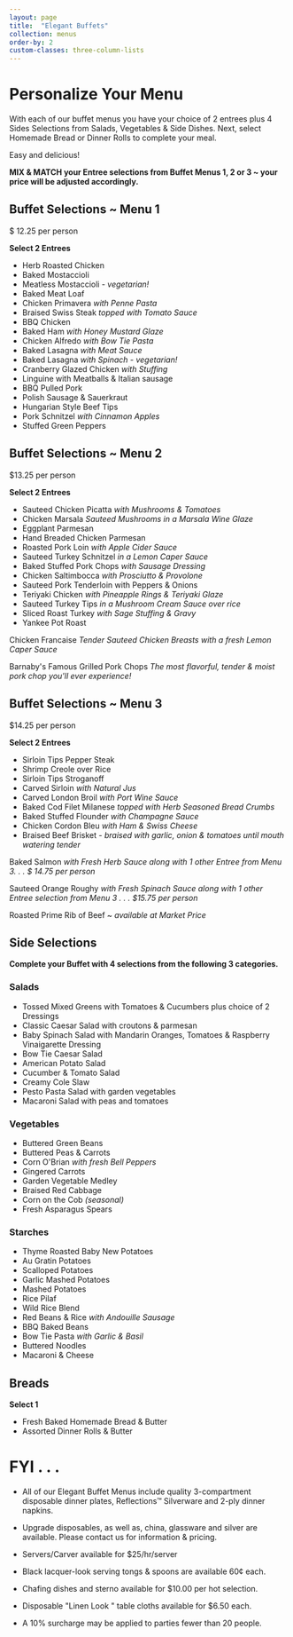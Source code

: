 ```yaml
---
layout: page
title:  "Elegant Buffets"
collection: menus
order-by: 2
custom-classes: three-column-lists
---
```


# Personalize Your Menu

With each of our buffet menus you have your choice of 2 entrees plus 4 Sides Selections from Salads, Vegetables & Side Dishes.  Next, select Homemade Bread or Dinner Rolls to complete your meal.

Easy and delicious!

**MIX & MATCH your Entree selections from Buffet Menus 1, 2 or 3 ~ your price will be adjusted accordingly.**

## Buffet Selections ~ Menu 1

$ 12.25 per person

**Select 2 Entrees**

- Herb Roasted Chicken
- Baked Mostaccioli
- Meatless Mostaccioli - *vegetarian!*
- Baked Meat Loaf
- Chicken Primavera *with Penne Pasta*
- Braised Swiss Steak *topped with Tomato Sauce*
- BBQ Chicken
- Baked Ham *with Honey Mustard Glaze*
- Chicken Alfredo *with Bow Tie Pasta*
- Baked Lasagna *with Meat Sauce*
- Baked Lasagna *with Spinach - vegetarian!*
- Cranberry Glazed Chicken *with Stuffing*
- Linguine with Meatballs & Italian sausage
- BBQ Pulled Pork
- Polish Sausage & Sauerkraut
- Hungarian Style Beef Tips
- Pork Schnitzel *with Cinnamon Apples*
- Stuffed Green Peppers


## Buffet Selections ~ Menu 2

$13.25 per person

**Select 2 Entrees**

- Sauteed Chicken Picatta *with Mushrooms & Tomatoes*
- Chicken Marsala *Sauteed Mushrooms in a Marsala Wine Glaze*
- Eggplant Parmesan
- Hand Breaded Chicken Parmesan
- Roasted Pork Loin *with Apple Cider Sauce*
- Sauteed Turkey Schnitzel *in a Lemon Caper Sauce*
- Baked Stuffed Pork Chops *with Sausage Dressing*
- Chicken Saltimbocca *with Prosciutto & Provolone*
- Sauteed Pork Tenderloin with Peppers & Onions
- Teriyaki Chicken *with Pineapple Rings & Teriyaki Glaze*
- Sauteed Turkey Tips *in a Mushroom Cream Sauce over rice*
- Sliced Roast Turkey *with Sage Stuffing & Gravy*
- Yankee Pot Roast

Chicken Francaise
*Tender Sauteed Chicken Breasts with a fresh Lemon Caper Sauce*

Barnaby's Famous Grilled Pork Chops
*The most flavorful, tender & moist pork chop you'll ever experience!*


## Buffet Selections ~ Menu 3

$14.25 per person

**Select 2 Entrees**


- Sirloin Tips Pepper Steak
- Shrimp Creole over Rice
- Sirloin Tips Stroganoff
- Carved Sirloin *with Natural Jus*
- Carved London Broil *with Port Wine Sauce*
- Baked Cod Filet Milanese *topped with Herb Seasoned Bread Crumbs*
- Baked Stuffed Flounder *with Champagne Sauce*
- Chicken Cordon Bleu *with Ham & Swiss Cheese*
- Braised Beef Brisket - *braised with garlic, onion & tomatoes until mouth watering tender*


Baked Salmon *with Fresh Herb Sauce
along with 1 other Entree from Menu 3. . . $ 14.75 per person*

Sauteed Orange Roughy *with Fresh Spinach Sauce
along with 1 other Entree selection from Menu 3 . . . $15.75 per person*

Roasted Prime Rib of Beef  ~  *available at Market Price*



## Side Selections

**Complete your Buffet with 4 selections from the following 3 categories.**



### Salads

- Tossed Mixed Greens
with Tomatoes & Cucumbers
plus choice of 2 Dressings
- Classic Caesar Salad
with croutons & parmesan
- Baby Spinach Salad
with Mandarin Oranges, Tomatoes
& Raspberry Vinaigarette Dressing
- Bow Tie Caesar Salad
- American Potato Salad
- Cucumber & Tomato Salad
- Creamy Cole Slaw
- Pesto Pasta Salad
with garden vegetables
- Macaroni Salad
with peas and tomatoes

### Vegetables

- Buttered Green Beans
- Buttered Peas & Carrots
- Corn O'Brian *with fresh Bell Peppers*
- Gingered Carrots
- Garden Vegetable Medley
- Braised Red Cabbage
- Corn on the Cob *(seasonal)*
- Fresh Asparagus Spears


### Starches

- Thyme Roasted Baby New Potatoes
- Au Gratin Potatoes
- Scalloped Potatoes
- Garlic Mashed Potatoes
- Mashed Potatoes
- Rice Pilaf
- Wild Rice Blend
- Red Beans & Rice *with Andouille Sausage*
- BBQ Baked Beans
- Bow Tie Pasta *with Garlic & Basil*
- Buttered Noodles
- Macaroni & Cheese


## Breads

**Select 1**

- Fresh Baked Homemade Bread & Butter
- Assorted Dinner Rolls & Butter


# FYI . . .

- All of our Elegant Buffet Menus include quality 3-compartment disposable dinner plates, Reflections™ Silverware and 2-ply dinner napkins.

- Upgrade disposables, as well as, china, glassware and silver are available.  Please contact us for information & pricing.

- Servers/Carver available for $25/hr/server

- Black lacquer-look serving tongs & spoons are available 60¢ each.

- Chafing dishes and sterno available for $10.00 per hot selection.

- Disposable "Linen Look " table cloths available for $6.50 each.

- A 10% surcharge may be applied to parties fewer than 20 people.
